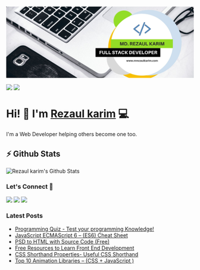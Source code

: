 ![Repository Banner](banner.jpg)

[![](https://komarev.com/ghpvc/?username=mrezaulkarim&color=blue&label=Profile%20Views)](https://github.com/mrezaulkarim/mrezaulkarim)
[![](https://img.shields.io/github/followers/mrezaulkarim?label=GitHub%20Followers)](https://github.com/mrezaulkarim)

# Hi! 👋 I'm [Rezaul karim](https://mrezaulkarim.com) 💻

I'm a Web Developer helping others become one too.

## ⚡ Github Stats

![Rezaul karim's Github Stats](https://github-readme-stats.vercel.app/api?username=mrezaulkarim&theme=dark)

### Let's Connect 🔗

[![](https://img.shields.io/badge/linkedin-%230077B5.svg?&style=for-the-badge&logo=linkedin&logoColor=white0e76a8)](https://www.linkedin.com/in/mrezaulkarim-dev)
[![](https://img.shields.io/badge/twitter-%230077B5.svg?&style=for-the-badge&logo=twitter&logoColor=white&color=00acee)](https://twitter.com/mrezaulkarim_)
[![](https://img.shields.io/badge/instagram-%230077B5.svg?&style=for-the-badge&logo=instagram&logoColor=white&color=8a3ab9)](https://www.instagram.com/stack.content/)

### Latest Posts
<!-- BLOG-POST-LIST:START -->
  - [Programming Quiz - Test your programming Knowledge!](https://mrezaulkarim.com/es6-cheat-sheet/)
  - [JavaScript ECMAScript 6 – (ES6) Cheat Sheet](https://mrezaulkarim.com/es6-cheat-sheet/)
  - [PSD to HTML with Source Code (Free)](https://mrezaulkarim.com/psd-to-html-with-source-code-free/)
  - [Free Resources to Learn Front End Development](https://mrezaulkarim.com/free-resources-to-learn-front-end-development/)
  - [CSS Shorthand Properties- Useful CSS Shorthand](https://mrezaulkarim.com/css-shorthand-useful-css-shorthand-properties/)
  - [Top 10 Animation Libraries – (CSS + JavaScript )](https://mrezaulkarim.com/top-10-animation-libraries-css-animation-javascript-animation/)
<!-- BLOG-POST-LIST:END -->


<!--
**mrezaulkarim/mrezaulkarim** is a ✨ _special_ ✨ repository because its `README.md` (this file) appears on your GitHub profile.

Here are some ideas to get you started:

- 🔭 I’m currently working on ...
- 🌱 I’m currently learning ...
- 👯 I’m looking to collaborate on ...
- 🤔 I’m looking for help with ...
- 💬 Ask me about ...
- 📫 How to reach me: ...
- 😄 Pronouns: ...
- ⚡ Fun fact: ...
-->
